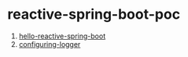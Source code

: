 # reactive-spring-boot-poc
1. [hello-reactive-spring-boot](./projects/hello-reactive-spring-boot/)
2. [configuring-logger](./projects/configuring-logger/)